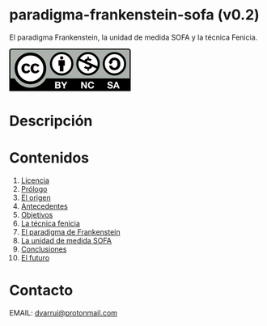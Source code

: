 
# paradigma-frankenstein-sofa (v0.2)

El paradigma Frankenstein, la unidad de medida SOFA y la técnica Fenicia.

![CC_BY-NC-SA](images/by-nc-sa.svg)

# Descripción


# Contenidos

1. [Licencia](LICENSE.md)
1. [Prólogo](prologo.md)
1. [El origen](origen.md)
1. [Antecedentes](docs/antecedentes.md)
1. [Objetivos](docs/objetivos.md)
1. [La técnica fenicia](docs/tecnica-fenicia.md)
1. [El paradigma de Frankenstein](docs/paradigma-frankenstein.md)
1. [La unidad de medida SOFA](docs/sofa.md)
1. [Conclusiones](docs/conclusiones.md)
1. [El futuro](docs/futuro.md)

# Contacto

EMAIL: dvarrui@protonmail.com
